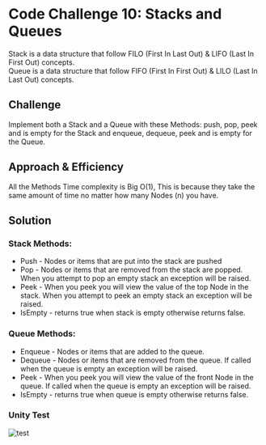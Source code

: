 # Code Challenge 10: Stacks and Queues
Stack is a data structure that follow FILO (First In Last Out) & LIFO (Last In First Out) concepts.<br />
Queue is a data structure that  follow FIFO (First In First Out) & LILO (Last In Last Out) concepts.


## Challenge
Implement both a Stack and a Queue with these Methods: push, pop, peek and is empty for the Stack and enqueue, dequeue, peek and is empty for the Queue.


## Approach & Efficiency
All the Methods Time complexity is Big O(1), This is because they take the same amount of time no matter how many Nodes (n) you have.

## Solution

### Stack Methods:
* Push - Nodes or items that are put into the stack are pushed
* Pop - Nodes or items that are removed from the stack are popped. When you attempt to pop an empty stack an exception will be raised.
* Peek - When you peek you will view the value of the top Node in the stack. When you attempt to peek an empty stack an exception will be raised.
* IsEmpty - returns true when stack is empty otherwise returns false.

### Queue Methods:
* Enqueue - Nodes or items that are added to the queue.
* Dequeue - Nodes or items that are removed from the queue. If called when the queue is empty an exception will be raised.
* Peek - When you peek you will view the value of the front Node in the queue. If called when the queue is empty an exception will be raised.
* IsEmpty - returns true when queue is empty otherwise returns false.

### Unity Test
![test](Asserts/test.png) 

